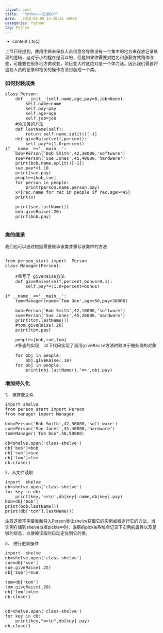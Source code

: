 ```yaml
---
layout: post
title:  "Python——走进OOP"
date:   2018-09-09 14:30:01 +0800
categories: Python
tag: Python
---
```


* content
{:toc}


上节已经提到，使用字典来保存人员信息会导致没有一个集中的地方来存放记录处理的逻辑，这对于小的程序是可以的，但是如果你需要对姓名和涨薪方式稍作改变，可能要在很多地方做改变，项目变大时这绝对是一个体力活。因此我们需要将这些人员的记录和相关的操作方法封装成一个类。

### 如何封装成类
<pre>
class Person:
    def __init__(self,name,age,pay=0,job=None):
        self.name=name
        self.pay=pay
        self.age=age
        self.job=job
    #添加类的方法
    def lastName(self):
        return self.name.split()[-1]
    def giveRaise(self,percent):
        self.pay*=(1.0+percent)
if __name__=='__main__':
    bob=Person('Bob Smith',42,30000,'software')
    sue=Person('Sue Jones',45,40000,'hardware')
    print(bob.name.split()[-1])
    sue.pay*=1.10
    print(sue.pay)
    people=[bob,sue]
    for person in people:
        print(person.name,person.pay)
    x=[rec.name for rec in people if rec.age>=45]
    print(x)

    print(sue.lastName())
    bob.giveRaise(.20)
    print(bob.pay)

</pre>

### 类的继承
我们也可以通过根据需要继承该类并重写该类中的方法
<pre>

from person_start import  Person
class Manager(Person):

    #重写了 giveRaise方法
    def giveRaise(self,percent,bonus=0.1):
        self.pay*=(1.0+percent+bonus)

if __name__=='__main__':
    tom=Manager(name='Tom Doe',age=50,pay=30000)

    bob=Person('Bob Smith',42,10000,'software')
    sue=Person('Sue Jones',45,20000,'hardware')
    print(tom.lastName())
    #tom.giveRaise(.20)
    print(tom.pay)

    people=[bob,sue,tom]
    #多态的实现  以下代码实现了调用giveRaise方法时取决于被处理的对象 obj

    for obj in people:
        obj.giveRaise(.10)
    for obj in people:
        print(obj.lastName(),'=>',obj.pay)
</pre>

### 增加持久化

1、 保存至文件

<pre>
import shelve
from person_start import Person
from manager import Manager

bob=Person('Bob Smith',42,30000,'soft ware')
sue=Person('Sue Jones',45,40000,'hardware')
tom=Manager('Tom Doe',50,50000)

db=shelve.open('class-shelve')
db['bob']=bob
db['sue']=sue
db['tom']=tom
db.close()
</pre>

2、从文件读取

<pre>
import  shelve
db=shelve.open('class-shelve')
for key in db:
    print(key,'=>\n',db[key].name,db[key].pay)
bob=db['bob']
print(bob.lastName())
print(db['tom'].lastName())
</pre>

注意这里不需要重新导入Person类让shelve获取它的实例或者运行它的方法，当实例存储到shelve或者pickle中时，底层的pickle系统会记录下实例的属性以及足够的信息，以便被读取时自动定位到它的类。

3、 进行更新操作
<pre>
import  shelve
db=shelve.open('class-shelve')
sue=db['sue']
sue.giveRaise(.25)
db['sue']=sue

tom=db['tom']
tom.giveRaise(.20)
db['tom']=tom
db.close()


db=shelve.open('class-shelve')
for key in db:
    print(key,"=>\n",db[key].pay)
db.close()
</pre>